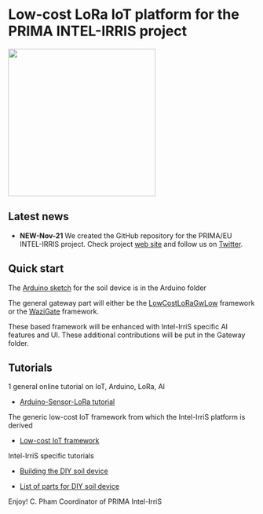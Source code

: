 Low-cost LoRa IoT platform for the PRIMA INTEL-IRRIS project
============================================================

<img src="https://github.com/CongducPham/LowCostLoRaGw/blob/main/images/intel-irris-logo.png" width="300">


Latest news
-----------

- **NEW-Nov-21** We created the GitHub repository for the PRIMA/EU INTEL-IRRIS project. Check project [web site](http://intel-irris.eu/) and follow us on [Twitter](https://twitter.com/Intel_IrriS).


Quick start
-----------

The [Arduino sketch](https://github.com/CongducPham/PRIMA-Intel-IrriS/tree/main/Arduino/Arduino_LoRa_SX12XX_Soil_Sensor) for the soil device is in the Arduino folder

The general gateway part will either be the [LowCostLoRaGwLow](https://github.com/CongducPham/LowCostLoRaGwLow) framework or the [WaziGate](https://github.com/Waziup/WaziGate) framework.

These based framework will be enhanced with Intel-IrriS specific AI features and UI. These additional contributions will be put in the Gateway folder.

Tutorials
---------

1 general online tutorial on IoT, Arduino, LoRa, AI 

- [Arduino-Sensor-LoRa tutorial](https://cpham.perso.univ-pau.fr/LORA/WAZIUP/tuto/index.html)

The generic low-cost IoT framework from which the Intel-IrriS platform is derived

- [Low-cost IoT framework](https://github.com/CongducPham/LowCostLoRaGw)

Intel-IrriS specific tutorials

- [Building the DIY soil device](https://github.com/CongducPham/PRIMA-Intel-IrriS/blob/main/Tutorials/Intel-Irris-IOT-platform.pdf)

- [List of parts for DIY soil device](https://github.com/CongducPham/PRIMA-Intel-IrriS/blob/main/Tutorials/Intel-IrriS-low-cost-sensor-hardware-parts.pdf)


Enjoy!
C. Pham
Coordinator of PRIMA Intel-IrriS